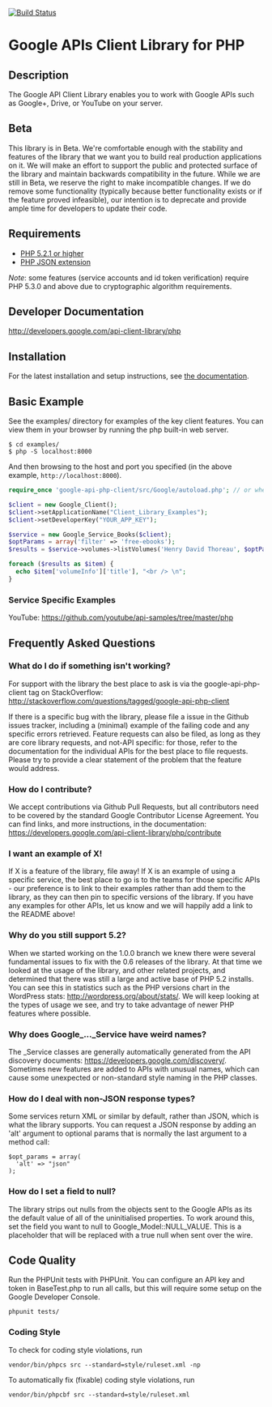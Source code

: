 [![Build Status](https://travis-ci.org/google/google-api-php-client.svg)](https://travis-ci.org/google/google-api-php-client.svg?branch=master)

# Google APIs Client Library for PHP #

## Description ##
The Google API Client Library enables you to work with Google APIs such as Google+, Drive, or YouTube on your server.

## Beta ##
This library is in Beta. We're comfortable enough with the stability and features of the library that we want you to build real production applications on it. We will make an effort to support the public and protected surface of the library and maintain backwards compatibility in the future. While we are still in Beta, we reserve the right to make incompatible changes. If we do remove some functionality (typically because better functionality exists or if the feature proved infeasible), our intention is to deprecate and provide ample time for developers to update their code.

## Requirements ##
* [PHP 5.2.1 or higher](http://www.php.net/)
* [PHP JSON extension](http://php.net/manual/en/book.json.php)

*Note*: some features (service accounts and id token verification) require PHP 5.3.0 and above due to cryptographic algorithm requirements. 

## Developer Documentation ##
http://developers.google.com/api-client-library/php

## Installation ##

For the latest installation and setup instructions, see [the documentation](https://developers.google.com/api-client-library/php/start/installation).

## Basic Example ##
See the examples/ directory for examples of the key client features. You can
view them in your browser by running the php built-in web server.

```
$ cd examples/
$ php -S localhost:8000
```

And then browsing to the host and port you specified
(in the above example, `http://localhost:8000`).

```PHP
require_once 'google-api-php-client/src/Google/autoload.php'; // or wherever autoload.php is located

$client = new Google_Client();
$client->setApplicationName("Client_Library_Examples");
$client->setDeveloperKey("YOUR_APP_KEY");

$service = new Google_Service_Books($client);
$optParams = array('filter' => 'free-ebooks');
$results = $service->volumes->listVolumes('Henry David Thoreau', $optParams);

foreach ($results as $item) {
  echo $item['volumeInfo']['title'], "<br /> \n";
}
```

### Service Specific Examples ###

YouTube: https://github.com/youtube/api-samples/tree/master/php

## Frequently Asked Questions ##

### What do I do if something isn't working? ###

For support with the library the best place to ask is via the  google-api-php-client tag on StackOverflow: http://stackoverflow.com/questions/tagged/google-api-php-client

If there is a specific bug with the library, please file a issue in the Github issues tracker, including a (minimal) example of the failing code and any specific errors retrieved. Feature requests can also be filed, as long as they are core library requests, and not-API specific: for those, refer to the documentation for the individual APIs for the best place to file requests. Please try to provide a clear statement of the problem that the feature would address.

### How do I contribute? ###

We accept contributions via Github Pull Requests, but all contributors need to be covered by the standard Google Contributor License Agreement. You can find links, and more instructions, in the documentation: https://developers.google.com/api-client-library/php/contribute

### I want an example of X! ### 

If X is a feature of the library, file away! If X is an example of using a specific service, the best place to go is to the teams for those specific APIs - our preference is to link to their examples rather than add them to the library, as they can then pin to specific versions of the library. If you have any examples for other APIs, let us know and we will happily add a link to the README above!

### Why do you still support 5.2? ###

When we started working on the 1.0.0 branch we knew there were several fundamental issues to fix with the 0.6 releases of the library. At that time we looked at the usage of the library, and other related projects, and determined that there was still a large and active base of PHP 5.2 installs. You can see this in statistics such as the PHP versions chart in the WordPress stats: http://wordpress.org/about/stats/. We will keep looking at the types of usage we see, and try to take advantage of newer PHP features where possible.

### Why does Google_..._Service have weird names? ###

The _Service classes are generally automatically generated from the API discovery documents: https://developers.google.com/discovery/. Sometimes new features are added to APIs with unusual names, which can cause some unexpected or non-standard style naming in the PHP classes. 

### How do I deal with non-JSON response types? ###

Some services return XML or similar by default, rather than JSON, which is what the library supports. You can request a JSON response by adding an 'alt' argument to optional params that is normally the last argument to a method call:

```
$opt_params = array(
  'alt' => "json"
);
```

### How do I set a field to null? ###

The library strips out nulls from the objects sent to the Google APIs as its the default value of all of the uninitialised properties. To work around this, set the field you want to null to Google_Model::NULL_VALUE. This is a placeholder that will be replaced with a true null when sent over the wire.

## Code Quality ##

Run the PHPUnit tests with PHPUnit. You can configure an API key and token in BaseTest.php to run all calls, but this will require some setup on the Google Developer Console.

    phpunit tests/

### Coding Style

To check for coding style violations, run

```
vendor/bin/phpcs src --standard=style/ruleset.xml -np 
```

To automatically fix (fixable) coding style violations, run  

```
vendor/bin/phpcbf src --standard=style/ruleset.xml
```
